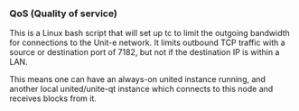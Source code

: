 ### QoS (Quality of service) ###

This is a Linux bash script that will set up tc to limit the outgoing bandwidth for connections to the Unit-e network. It limits outbound TCP traffic with a source or destination port of 7182, but not if the destination IP is within a LAN.

This means one can have an always-on united instance running, and another local united/unite-qt instance which connects to this node and receives blocks from it.
